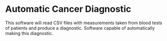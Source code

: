 # Automatic Cancer Diagnostic
This software will read CSV files with measurements taken from blood tests of patients and produce a diagnostic.
Software capable of automatically making this diagnostic.
